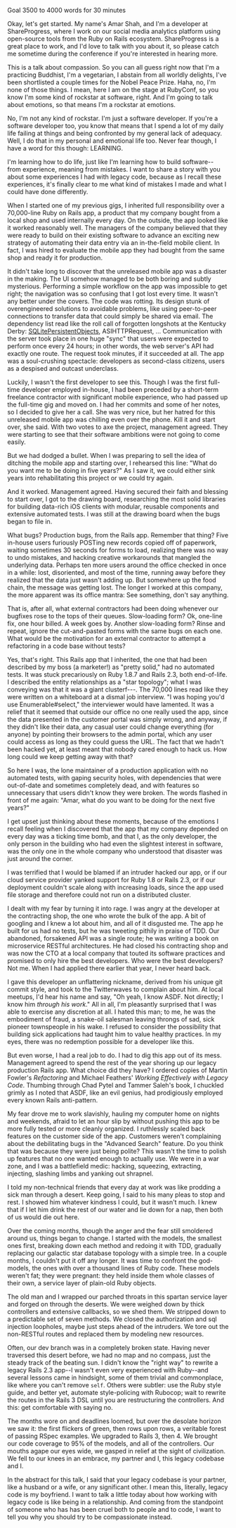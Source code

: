 Goal 3500 to 4000 words for 30 minutes

Okay, let's get started. My name's Amar Shah, and I'm a developer at
ShareProgress, where I work on our social media analytics platform using
open-source tools from the Ruby on Rails ecosystem. ShareProgress is a
great place to work, and I'd love to talk with you about it, so please
catch me sometime during the conference if you're interested in hearing
more.

This is a talk about compassion. So you can all guess right now that
I'm a practicing Buddhist, I'm a vegetarian, I abstain from all worldly
delights, I've been shortlisted a couple times for the Nobel Peace Prize.
Haha, no, I'm none of those things. I mean, here I am on the stage at
RubyConf, so you know I'm some kind of rockstar at software, right.
And I'm going to talk about emotions, so that means I'm a rockstar at
emotions.

No, I'm not any kind of rockstar. I'm just a software developer.
If you're a software developer too,
you know that means that I spend a lot of my daily life failing at
things and being confronted by my general lack of adequacy. Well, I do
that in my personal and emotional life too. Never fear though, I have
a word for this though: LEARNING.

I'm learning how to do life, just like I'm learning how to build software--
from experience, meaning from mistakes. I want to share a story with
you about some experiences I had with legacy code, because as I recall
these experiences, it's finally clear to me what kind of mistakes I
made and what I could have done differently.

When I started one of my previous gigs, I inherited full responsibility
over a 70,000-line Ruby on Rails app, a product that my company bought
from a local shop and used internally every day. On the outside, the app
looked like it worked reasonably well. The managers of the company
believed that they were ready to build on their existing software to
advance an exciting new strategy of automating their data entry via an
in-the-field mobile client. In fact, I was hired to evaluate the mobile
app they had bought from the same shop and ready it for production.

It didn't take long to discover that the unreleased mobile app was a
disaster in the making. The UI somehow managed to be both boring and
subtly mysterious. Performing a simple workflow on the app was impossible
to get right; the navigation was so confusing that I got lost every time.
It wasn't any better under the covers. The code was rotting. Its design
stunk of overengineered solutions to avoidable problems, like using
peer-to-peer connections to transfer data that could simply be shared
via email. The dependency list read like the roll call of forgotten
longshots at the Kentucky Derby:
[SQLitePersistentObjects](http://stackoverflow.com/a/3066689/2157021),
ASIHTTPRequest, ... Communication with the server took place in one
huge "sync" that users were expected to perform once every 24 hours;
in other words, the web server's API had exactly one route. The request
took minutes, if it succeeded at all. The app was a soul-crushing
spectacle: developers as second-class citizens, users as a
despised and outcast underclass.

Luckily, I wasn't the first developer to see this. Though I was the first
full-time developer employed in-house, I had been preceded by a short-term
freelance contractor with significant mobile experience, who had passed
up the full-time gig and moved on. I had her commits and some of her notes,
so I decided to give her a call. She was very nice, but her hatred for
this unreleased mobile app was chilling even over the phone. Kill it and
start over, she said. With two votes to axe the project, management agreed.
They were starting to see that their software ambitions were not going to
come easily.

But we had dodged a bullet. When I was preparing to sell the idea of
ditching the mobile app and starting over, I rehearsed this line:
"What do you want me to be doing in five years?" As I saw it, we could
either sink years into rehabilitating this project or we could try again.

And it worked. Management agreed. Having secured their faith and blessing
to start over, I got to the drawing board, researching the most solid
libraries for building data-rich iOS clients with modular, reusable
components and extensive automated tests. I was still at the drawing
board when the bugs began to file in.

What bugs? Production bugs, from the Rails app. Remember that thing?
Five in-house users furiously POSTing new records copied off of
paperwork, waiting sometimes 30 seconds for forms to load, realizing
there was no way to undo mistakes, and hacking creative workarounds
that mangled the underlying data. Perhaps ten more users around the office
checked in once in a while: lost, disoriented, and most of the
time, running away before they realized that the data just wasn't
adding up. But somewhere up the food chain, the message was getting lost.
The longer I worked at this company, the more apparent was its
office mantra: See something, don't say anything.

That is, after all, what external contractors had been doing whenever
our bugfixes rose to the tops of their queues. Slow-loading form? Ok,
one-line fix, one hour billed. A week goes by. Another slow-loading form?
Rinse and repeat, ignore the cut-and-pasted forms with the same bugs on
each one. What would be the motivation for an external contractor
to attempt a refactoring in a code base without tests?

Yes, that's right. This Rails app that I inherited, the one that had
been described by my boss (a marketer!) as "pretty solid," had no
automated tests. It was stuck precariously on Ruby 1.8.7 and Rails 2.3,
both end-of-life. I described the entity relationships as a "star
topology"; what I was conveying was that it was a giant clusterf---.
The 70,000 lines read like they were written on a whiteboard at a
dismal job interview. "I was hoping you'd use Enumerable#select,"
the interviewer would have lamented. It was a relief that it seemed
that outside our office no one really used the app, since the data
presented in the customer portal was simply wrong, and anyway,
if they didn't like their data, any casual user could change everything
(for anyone) by pointing their browsers to the admin portal,
which any user could access as long as they could guess the URL.
The fact that we hadn't been hacked yet, at least meant that
nobody cared enough to hack us. How long could we keep getting away
with that?

So here I was, the lone maintainer of a production application with
no automated tests, with gaping security holes, with dependencies that
were out-of-date and sometimes completely dead, and with features so
unnecessary that users didn't know they were broken. The words flashed
in front of me again: "Amar, what do you want to be doing for the next
five years?"

I get upset just thinking about these moments, because of the
emotions I recall feeling when I discovered that the app that my
company depended on every day was a ticking time bomb, and that I,
as the only developer, the only person in the building who had even
the slightest interest in software, was the only one in the whole
company who understood that disaster was just around the corner.

I was terrified that I would be blamed if an intruder hacked our
app, or if our cloud service provider yanked support for Ruby 1.8
or Rails 2.3, or if our deployment couldn't scale along with
increasing loads, since the app used file storage and therefore
could not run on a distributed cluster.

I dealt with my fear by turning it into rage. I was angry at the developer at
the contracting shop, the one who wrote the bulk of the app. A bit
of googling and I knew a lot about him, and all of it disgusted me.
The app he built for us had no tests, but he was tweeting pithily in
praise of TDD. Our abandoned, forsakened API was a single route; he was
writing a book on microservice RESTful architectures. He had closed
his contracting shop and was now the CTO at a local company that
touted its software practices and promised to only hire the best
developers. Who were the best developers? Not me. When I had
applied there earlier that year, I never heard back.

I gave this developer an unflattering nickname, derived from his
unique git commit style, and took to the Twitterwaves to complain
about him. At local meetups, I'd hear his name and say, "Oh yeah,
I know ASDF. Not directly; I know him *through his work*."
All in all, I'm pleasantly surprised that I was able to
exercise any discretion at all. I hated this man; to me, he was
the embodiment of fraud, a snake-oil salesman leaving throngs of
sad, sick pioneer townspeople in his wake. I refused to consider
the possibility that building sick applications had taught him
to value healthy practices. In my eyes, there was no redemption
possible for a developer like this.

But even worse, I had a real job to do. I had to dig this app out
of its mess. Management agreed to spend the rest of the year shoring
up our legacy production Rails app. What choice did they have?
I ordered copies of Martin Fowler's _Refactoring_ and Michael Feathers'
_Working Effectively with Legacy Code_. Thumbing through Chad Pytel and
Tammer Saleh's book, I chuckled grimly as I noted that ASDF, like
an evil genius, had prodigiously employed every known Rails anti-pattern.

My fear drove me to work slavishly, hauling my computer home on
nights and weekends, afraid to let an hour slip by without pushing
this app to be more fully tested or more cleanly organized. I
ruthlessly scaled back features on the customer side of the app.
Customers weren't complaining about the debilitating bugs in the
"Advanced Search" feature. Do you think that was because they were
just being polite? This wasn't the time to polish up features that
no one wanted enough to actually use. We were in a war zone, and I was a
battlefield medic: hacking, squeezing, extracting, injecting, slashing
limbs and yanking out shrapnel.

I told my non-technical friends that every day at work was like
prodding a sick man through a desert. Keep going, I said to his many
pleas to stop and rest. I showed him whatever kindness I could, but
it wasn't much. I knew that if I let him drink the rest of our water
and lie down for a nap, then both of us would die out here.

Over the coming months, though the anger and the fear still smoldered
around us, things began to change. I started with the models, the
smallest ones first, breaking down each method and redoing it with
TDD, gradually replacing our galactic star database topology with
a simple tree. In a couple months, I couldn't put it off any longer.
It was time to confront the god-models, the ones with over a thousand
lines of Ruby code. These models weren't fat; they were pregnant: they
held inside them whole classes of their own, a service layer of plain-old
Ruby objects.

The old man and I wrapped our parched throats in this
spartan service layer and forged on through the deserts. We were
weighed down by thick controllers and extensive callbacks, so we
shed them. We stripped down to a predictable set of seven methods. We
closed the authorization and sql injection loopholes, maybe just
steps ahead of the intruders. We tore out the non-RESTful routes
and replaced them by modeling new resources.

Often, our dev branch was in a completely broken state. Having never
traversed this desert before, we had no map and no compass, just the
steady track of the beating sun. I didn't know the "right way" to
rewrite a legacy Rails 2.3 app--I wasn't even very experienced with
Ruby--and several lessons came in hindsight, some of them trivial and
commonplace, like where you can't remove `self`. Others were subtler:
use the Ruby style guide, and better yet, automate style-policing with
Rubocop; wait to rewrite the routes in the Rails 3 DSL until you are
restructuring the controllers. And this: get comfortable with saying
no.

The months wore on and deadlines loomed, but over the desolate horizon
we saw it: the first flickers of green, then rows upon rows, a
veritable forest of passing RSpec examples. We upgraded to Rails 3,
then 4. We brought our code coverage to 95% of the models, and all
of the controllers. Our mouths agape our eyes wide, we gasped in
relief at the sight of civilization. We fell to our knees in an
embrace, my partner and I, this legacy codebase and I.

In the abstract for this talk, I said that your legacy codebase is
your partner, like a husband or a wife, or any significant other.
I mean this, literally, legacy code is my boyfriend. I want to talk
a little today about how working with legacy code is like being in
a relationship. And coming from the standpoint of someone who has
has been cruel both to people and to code, I want to tell you why
you should try to be compassionate instead.
